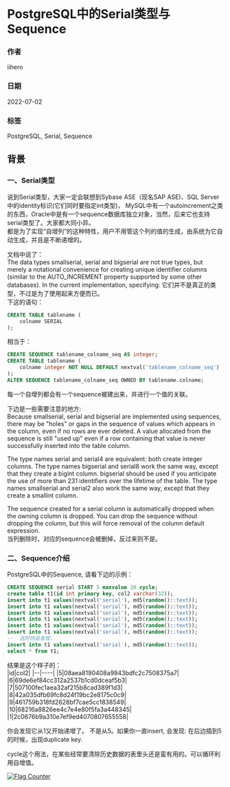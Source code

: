 # PostgreSQL中的Serial类型与Sequence

### 作者

iihero

### 日期

2022-07-02

### 标签

PostgreSQL, Serial, Sequence

## 背景

### 一、Serial类型

说到Serial类型，大家一定会联想到Sybase ASE（现名SAP ASE)、SQL Server中的identity标识(它们同时要指定int类型)， MySQL中有一个autoincrement之类的东西，Oracle中是有一个sequence数据库独立对象，当然，后来它也支持serial类型了。大家都大同小异。  
都是为了实现“自增列”的这种特性，用户不用管这个列的值的生成，由系统为它自动生成，并且是不断递增的。  

文档中说了：  
The data types smallserial, serial and bigserial are not true types, but merely a notational convenience for creating unique identifier columns (similar to the AUTO_INCREMENT property supported by some other databases). In the current implementation, specifying:
它们并不是真正的类型，不过是为了使用起来方便而已。  
下这的语句：   
```SQL
CREATE TABLE tablename (
    colname SERIAL
);
```
相当于：  
```SQL
CREATE SEQUENCE tablename_colname_seq AS integer;
CREATE TABLE tablename (
    colname integer NOT NULL DEFAULT nextval('tablename_colname_seq')
);
ALTER SEQUENCE tablename_colname_seq OWNED BY tablename.colname;
```
每一个自增列都会有一个sequence被建出来，并进行一个值的关联。

下边是一些需要注意的地方:  
Because smallserial, serial and bigserial are implemented using sequences, there may be "holes" or gaps in the sequence of values which appears in the column, even if no rows are ever deleted. A value allocated from the sequence is still "used up" even if a row containing that value is never successfully inserted into the table column.  

The type names serial and serial4 are equivalent: both create integer columns. The type names bigserial and serial8 work the same way, except that they create a bigint column. bigserial should be used if you anticipate the use of more than 231 identifiers over the lifetime of the table. The type names smallserial and serial2 also work the same way, except that they create a smallint column.  

The sequence created for a serial column is automatically dropped when the owning column is dropped. You can drop the sequence without dropping the column, but this will force removal of the column default expression.  
当列删除时，对应的sequence会被删掉，反过来则不是。  


### 二、Sequence介绍

PostgreSQL中的Sequence,  请看下边的示例：  

```SQL
CREATE SEQUENCE serial START 5 maxvalue 10 cycle;
create table t1(id int primary key, col2 varchar(32));
insert into t1 values(nextval('serial'), md5(random()::text));
insert into t1 values(nextval('serial'), md5(random()::text));
insert into t1 values(nextval('serial'), md5(random()::text));
insert into t1 values(nextval('serial'), md5(random()::text));
insert into t1 values(nextval('serial'), md5(random()::text));
insert into t1 values(nextval('serial'), md5(random()::text));
--  这时你会发现，
insert into t1 values(nextval('serial'), md5(random()::text));
select * from t1;
```
结果是这个样子的：  
|id|col2|
|--|----|
|5|08aea8190408a9943bdfc2c7508375a7|
|6|69de6ef84cc312a2537b1cd0dceaf5b3|
|7|507100fec1aea32af215b8cad389f1d3|
|8|42a035dfb69fc8d24f19bc2e8175c0c9|
|9|461759b318fd2628bf7cae5cc1838549|
|10|68216a8826ee4c7e4e80f5fa3a448345|
|1|2c0676b9a310e7ef9ed4070807655558|

你会发现它从1又开始递增了。 不是从5。如果你一直insert, 会发现: 在后边插到5的时候，出现duplicate key. 

cycle这个用法，在某些经常要清除历史数据的表里头还是蛮有用的。可以循环利用自增值。

<a rel="nofollow"  href="https://info.flagcounter.com/tFcK"><img src="https://s11.flagcounter.com/countxl/tFcK/bg_FFFFFF/txt_000000/border_CCCCCC/columns_2/maxflags_10/viewers_0/labels_1/pageviews_1/flags_0/percent_0/" alt="Flag Counter" border="0" alt="Flag Counter"  border="0"></a> 